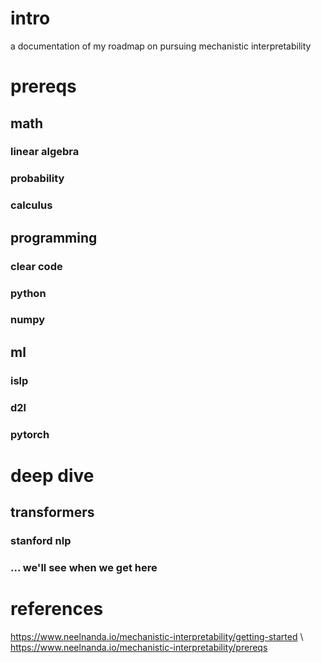 # intro

a documentation of my roadmap on pursuing mechanistic interpretability

# prereqs

## math

### linear algebra

### probability

### calculus

## programming

### clear code

### python

### numpy 

## ml

### islp

### d2l

### pytorch

# deep dive

## transformers

### stanford nlp

### ... we'll see when we get here

# references

https://www.neelnanda.io/mechanistic-interpretability/getting-started \\
https://www.neelnanda.io/mechanistic-interpretability/prereqs

